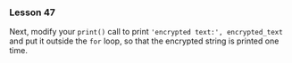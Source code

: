 ### Lesson 47

Next, modify your `print()` call to print `'encrypted text:', encrypted_text` and put it outside the `for` loop, so that the encrypted string is printed one time.
